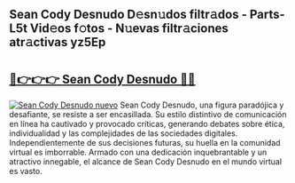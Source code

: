 ## Sean Cody Desnudo D𝚎sn𝚞dos filtr𝚊dos - Parts-L5t Vid𝚎os f𝚘tos - N𝚞evas filtr𝚊ciones atr𝚊ctivas yz5Ep

# <h2><a href="http://mb4uiya.tromn.icu/?c=Sean+Cody+Desnudo">🔗👉👉👉 Sean Cody Desnudo 🔗🔗</a></h2>

[![Sean Cody Desnudo nuevo](https://i.imgur.com/pEAQMta.gif)](http://mb4uiya.tromn.icu/?c=Sean+Cody+Desnudo)
Sean Cody Desnudo, una figura paradójica y desafiante, se resiste a ser encasillada. Su estilo distintivo de comunicación en línea ha cautivado y provocado críticas, generando debates sobre ética, individualidad y las complejidades de las sociedades digitales. Independientemente de sus decisiones futuras, su huella en la comunidad virtual es imborrable. Armado con una dedicación inquebrantable y un atractivo innegable, el alcance de Sean Cody Desnudo en el mundo virtual es vasto.
